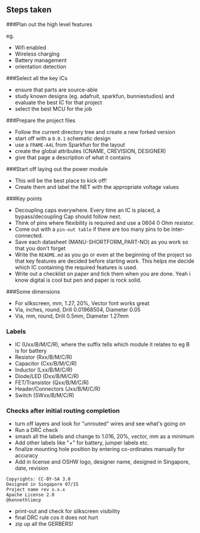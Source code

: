 Steps taken
---

###Plan out the high level features

eg.

- Wifi enabled
- Wireless charging
- Battery management
- orientation detection

###Select all the key ICs

- ensure that parts are source-able
- study known designs (eg. adafruit, sparkfun, bunniestudios) and evaluate the best IC for that project
- select the best MCU for the job

###Prepare the project files

- Follow the current directory tree and create a new forked version
- start off with a `0.0.1` schematic design
- use a `FRAME-A4L` from Sparkfun for the layout
- create the global attributes (CNAME, CREVISION, DESIGNER)
- give that page a description of what it contains

###Start off laying out the power module
- This will be the best place to kick off!
- Create them and label the NET with the appropriate voltage values

###Key points

- Decoupling caps everywhere. Every time an IC is placed, a bypass/decoupling Cap should follow next.
- Think of pins where flexibility is required and use a 0604 0 Ohm resistor.
- Come out with a `pin-out table` if there are too many pins to be inter-connected.
- Save each datasheet (MANU-SHORTFORM_PART-NO) as you work so that you don't forget
- Write the `README.md` as you go or even at the beginning of the project so that key features are decided before starting work. This helps me decide which IC containing the required features is used.
- Write out a checklist on paper and tick them when you are done. Yeah i know digital is cool but pen and paper is rock solid.

###Some dimensions

- For silkscreen, mm, 1.27, 20%, Vector font works great
- Via, inches, round, Drill 0.01968504, Diameter 0.05
- Via, mm, round, Drill 0.5mm, Diameter 1.27mm

### Labels

- IC                (Uxx/B/M/C/R), where the suffix tells which module it relates to eg B is for battery
- Resistor          (Rxx/B/M/C/R)
- Capacitor         (Cxx/B/M/C/R)
- Inductor          (Lxx/B/M/C/R)
- Diode/LED         (Dxx/B/M/C/R)
- FET/Transistor    (Qxx/B/M/C/R)
- Header/Connectors (Jxx/B/M/C/R)
- Switch            (SWxx/B/M/C/R)


### Checks after initial routing completion

- turn off layers and look for "unrouted" wires and see what's going on
- Run a DRC check
- smash all the labels and change to 1.016, 20%, vector, mm as a minimum
- Add other labels like "+" for battery, jumper labels etc.
- finalize mounting hole position by entering co-ordinates manually for accuracy
- Add in license and OSHW logo, designer name, designed in Singapore, date, revision

```text
Copyrights: CC-BY-SA 3.0
Designed in Singapore 07/15
Project name rev x.x.x
Apache License 2.0
@kennethlimcp
````

- print-out and check for silkscreen visibility
- final DRC rule cos it does not hurt
- zip up all the GERBERS!
